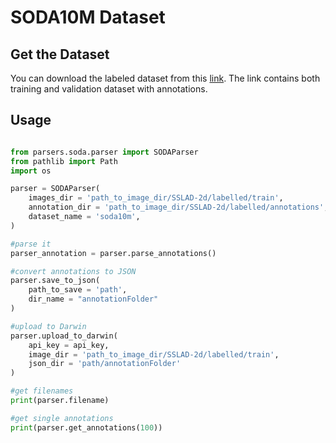 # SODA10M Dataset

## Get the Dataset
You can download the labeled dataset from this [link](https://drive.google.com/file/d/1oSJ0rbqNHLmlOOzpmQqXLDraCCQss4Q4/view?usp=sharing). The link contains both training and validation dataset with annotations. 

## Usage

```python

from parsers.soda.parser import SODAParser
from pathlib import Path
import os

parser = SODAParser(
    images_dir = 'path_to_image_dir/SSLAD-2d/labelled/train',
    annotation_dir = 'path_to_image_dir/SSLAD-2d/labelled/annotations',
    dataset_name = 'soda10m',
)

#parse it 
parser_annotation = parser.parse_annotations()

#convert annotations to JSON 
parser.save_to_json(
    path_to_save = 'path',
    dir_name = "annotationFolder"
)

#upload to Darwin 
parser.upload_to_darwin(
    api_key = api_key, 
    image_dir = 'path_to_image_dir/SSLAD-2d/labelled/train', 
    json_dir = 'path/annotationFolder'
)

#get filenames 
print(parser.filename)

#get single annotations 
print(parser.get_annotations(100))

```


